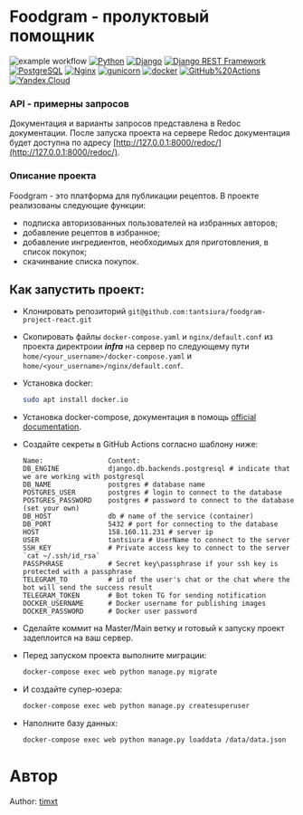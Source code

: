 # Foodgram - пролуктовый помощник
![example workflow](https://github.com/timxt/foodgram-project-react/actions/workflows/foodgram_workflow.yml/badge.svg)
[![Python](https://img.shields.io/badge/-Python-464646?style=flat-square&logo=Python)](https://www.python.org/)
[![Django](https://img.shields.io/badge/-Django-464646?style=flat-square&logo=Django)](https://www.djangoproject.com/)
[![Django REST Framework](https://img.shields.io/badge/-Django%20REST%20Framework-464646?style=flat-square&logo=Django%20REST%20Framework)](https://www.django-rest-framework.org/)
[![PostgreSQL](https://img.shields.io/badge/-PostgreSQL-464646?style=flat-square&logo=PostgreSQL)](https://www.postgresql.org/)
[![Nginx](https://img.shields.io/badge/-NGINX-464646?style=flat-square&logo=NGINX)](https://nginx.org/ru/)
[![gunicorn](https://img.shields.io/badge/-gunicorn-464646?style=flat-square&logo=gunicorn)](https://gunicorn.org/)
[![docker](https://img.shields.io/badge/-Docker-464646?style=flat-square&logo=docker)](https://www.docker.com/)
[![GitHub%20Actions](https://img.shields.io/badge/-GitHub%20Actions-464646?style=flat-square&logo=GitHub%20actions)](https://github.com/features/actions)
[![Yandex.Cloud](https://img.shields.io/badge/-Yandex.Cloud-464646?style=flat-square&logo=Yandex.Cloud)](https://cloud.yandex.ru/)

### API - примерны запросов

Документация и варианты запросов представлена в Redoc документации.
После запуска проекта на сервере Redoc документация будет доступна по адресу [http://127.0.0.1:8000/redoc/](http://127.0.0.1:8000/redoc/).

### Описание проекта

Foodgram - это платформа для публикации рецептов. В проекте реализованы следующие функции:
- подписка авторизованных пользователей на избранных авторов;
- добавление рецептов в избранное;
- добавление ингредиентов, необходимых для приготовления, в список покупок;
- скачинвание списка покупок.

## Как запустить проект:
- Клонировать репозиторий `git@github.com:tantsiura/foodgram-project-react.git`
- Скопировать файлы `docker-compose.yaml` и `nginx/default.conf` из проекта директроии _**infra**_ на сервер по следующему пути `home/<your_username>/docker-compose.yaml` и `home/<your_username>/nginx/default.conf`.
- Установка docker:
    ```bash
    sudo apt install docker.io 
    ```
- Установка docker-compose, документация в помощь [official documentation](https://docs.docker.com/compose/install/).
- Создайте секреты в GitHub Actions согласно шаблону ниже:
    ```
    Name:                Content:
    DB_ENGINE            django.db.backends.postgresql # indicate that we are working with postgresql
    DB_NAME              postgres # database name
    POSTGRES_USER        postgres # login to connect to the database
    POSTGRES_PASSWORD    postgres # password to connect to the database (set your own)
    DB_HOST              db # name of the service (container)
    DB_PORT              5432 # port for connecting to the database
    HOST                 158.160.11.231 # server ip
    USER                 tantsiura # UserName to connect to the server
    SSH_KEY              # Private access key to connect to the server `cat ~/.ssh/id_rsa`
    PASSPHRASE           # Secret key\passphrase if your ssh key is protected with a passphrase
    TELEGRAM_TO          # id of the user's chat or the chat where the bot will send the success result
    TELEGRAM_TOKEN       # Bot token TG for sending notification
    DOCKER_USERNAME      # Docker username for publishing images
    DOCKER_PASSWORD      # Docker user password
    ```
- Сделайте коммит на Master/Main ветку и готовый к запуску проект задеплоится на ваш сервер.

- Перед запуском проекта выполните миграции:

    ```bash
    docker-compose exec web python manage.py migrate
    ```

- И создайте супер-юзера:

    ```bash
    docker-compose exec web python manage.py createsuperuser
    ```

- Наполните базу данных:
    ```bash
    docker-compose exec web python manage.py loaddata /data/data.json
    ```

# Автор

Author: [timxt](https://github.com/timxt)